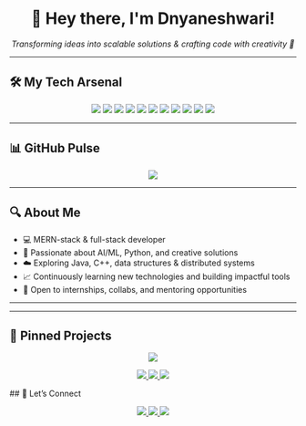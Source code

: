 <h1 align="center">👋 Hey there, I'm Dnyaneshwari!</h1>

<p align="center">
  <em>Transforming ideas into scalable solutions & crafting code with creativity 🚀</em>
</p>

---

## 🛠️ My Tech Arsenal

<p align="center">
  <img src="https://img.shields.io/badge/JavaScript-black?style=for-the-badge&logo=javascript&logoColor=F7DF1E"/>
  <img src="https://img.shields.io/badge/HTML-black?style=for-the-badge&logo=html5&logoColor=E34F26"/>
  <img src="https://img.shields.io/badge/CSS-black?style=for-the-badge&logo=css3&logoColor=1572B6"/>
  <img src="https://img.shields.io/badge/Node.js-black?style=for-the-badge&logo=node.js&logoColor=339933"/>
  <img src="https://img.shields.io/badge/React-black?style=for-the-badge&logo=react&logoColor=61DAFB"/>
  <img src="https://img.shields.io/badge/Express-black?style=for-the-badge&logo=express&logoColor=white"/>
  <img src="https://img.shields.io/badge/MongoDB-black?style=for-the-badge&logo=mongodb&logoColor=4EA94B"/>
  <img src="https://img.shields.io/badge/Python-black?style=for-the-badge&logo=python&logoColor=ffdd54"/>
  <img src="https://img.shields.io/badge/Django-black?style=for-the-badge&logo=django&logoColor=white"/>
  <img src="https://img.shields.io/badge/AI/ML-black?style=for-the-badge&logo=google&logoColor=white"/>
  <img src="https://img.shields.io/badge/GenAI-black?style=for-the-badge&logo=openai&logoColor=white"/>
</p>

---

## 📊 GitHub Pulse

<p align="center">
  <img src="https://github-readme-stats.vercel.app/api/top-langs/?username=Dnyaneshwari40&theme=dark&layout=compact&hide_border=true"/>
</p>


---

## 🔍 About Me

- 💻 MERN-stack & full-stack developer  
- 🤖 Passionate about AI/ML, Python, and creative solutions  
- ☁️ Exploring Java, C++, data structures & distributed systems  
- 📈 Continuously learning new technologies and building impactful tools  
- 🤝 Open to internships, collabs, and mentoring opportunities

---


---
## 📌 Pinned Projects

<p align="center">
  <a href="https://github.com/Dnyaneshwari40/RAGnosis_Ai">
    <img src="https://github-readme-stats.vercel.app/api/pin/?username=Dnyaneshwari40&repo=RAGnosis_Ai&theme=dark&hide_border=true"/>
  </a>
 
</p>
<p align="center">
  <a href="https://github.com/Dnyaneshwari40/ClimaSphere">
    <img src="https://github-readme-stats.vercel.app/api/pin/?username=Dnyaneshwari40&repo=ClimaSphere&theme=dark&hide_border=true"/>
  </a>
  <a href="https://github.com/Dnyaneshwari40/CodeNest">
    <img src="https://github-readme-stats.vercel.app/api/pin/?username=Dnyaneshwari40&repo=CodeNest&theme=dark&hide_border=true"/>
  </a>
  <a href="https://github.com/Dnyaneshwari40/ChronoShield">
    <img src="https://github-readme-stats.vercel.app/api/pin/?username=Dnyaneshwari40&repo=ChronoShield&theme=dark&hide_border=true"/>
  </a>
</p>
## 🤝 Let’s Connect

<p align="center">
  <a href="https://github.com/Dnyaneshwari40">
    <img src="https://img.shields.io/badge/GitHub-100000?style=for-the-badge&logo=github&logoColor=white"/>
  </a>
  <a href="https://www.linkedin.com/in/dnyaneshwari-k-7b019a280/">
    <img src="https://img.shields.io/badge/LinkedIn-0077B5?style=for-the-badge&logo=linkedin&logoColor=white"/>
  </a>
  <a href="mailto:kathednyaneshwari@gmail.com">
    <img src="https://img.shields.io/badge/Gmail-D14836?style=for-the-badge&logo=gmail&logoColor=white"/>
  </a>
</p>
